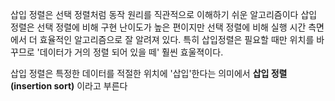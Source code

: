 삽입 정렬은 선택 정렬처럼 동작 원리를 직관적으로 이해하기 쉬운 알고리즘이다
삽입 정렬은 선택 정렬에 비해 구현 난이도가 높은 편이지만 선택 정렬에 비해 
실행 시간 측면에서 더 효율적인 알고리즘으로 잘 알려져 있다.
특히 삽입정렬은 필요할 때만 위치를 바꾸므로 '데이터가 거의 정렬 되어 있을 떼'
훨씬 효울젹이다. 

삽입 정렬은 특정한 데이터를 적절한 위치에 '삽입'한다는 의미에서 **삽입 정렬(insertion sort)**
이라고 부른다